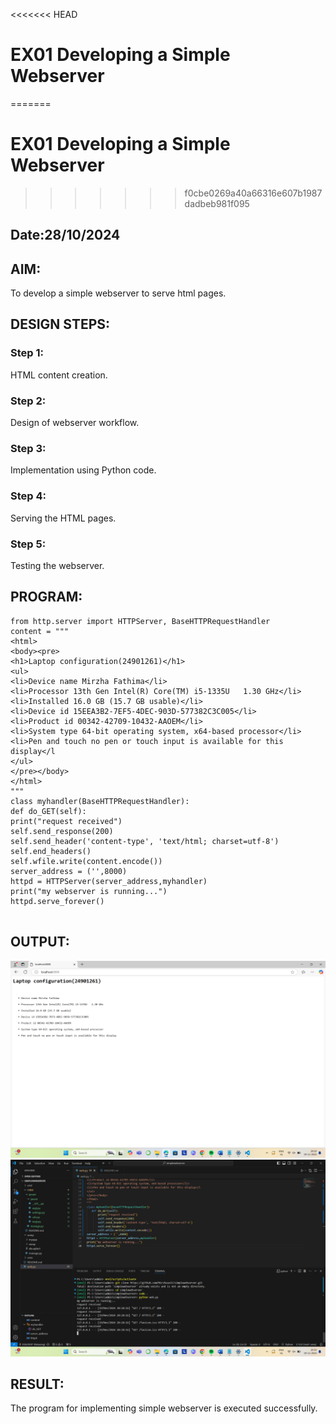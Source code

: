 <<<<<<< HEAD
# EX01 Developing a Simple Webserver

=======

# EX01 Developing a Simple Webserver

>>>>>>> f0cbe0269a40a66316e607b1987dadbeb981f095
## Date:28/10/2024
## AIM:
To develop a simple webserver to serve html pages.

## DESIGN STEPS:
### Step 1: 
HTML content creation.

### Step 2:
Design of webserver workflow.

### Step 3:
Implementation using Python code.

### Step 4:
Serving the HTML pages.

### Step 5:
Testing the webserver.

## PROGRAM:
```
from http.server import HTTPServer, BaseHTTPRequestHandler
content = """
<html>
<body><pre>
<h1>Laptop configuration(24901261)</h1>
<ul>
<li>Device name Mirzha Fathima</li>
<li>Processor 13th Gen Intel(R) Core(TM) i5-1335U   1.30 GHz</li>
<li>Installed 16.0 GB (15.7 GB usable)</li>
<li>Device id 15EEA3B2-7EF5-4DEC-903D-577382C3C005</li>
<li>Product id 00342-42709-10432-AAOEM</li>
<li>System type 64-bit operating system, x64-based processor</li>
<li>Pen and touch no pen or touch input is available for this display</l
</ul>
</pre></body>
</html>
"""
class myhandler(BaseHTTPRequestHandler):
def do_GET(self):
print("request received")
self.send_response(200)
self.send_header('content-type', 'text/html; charset=utf-8')
self.end_headers()
self.wfile.write(content.encode())
server_address = ('',8000)
httpd = HTTPServer(server_address,myhandler)
print("my webserver is running...")
httpd.serve_forever()


```

## OUTPUT:
![alt text](<Screenshot (67).png>)
![alt text](<Screenshot (68).png>)

## RESULT:
The program for implementing simple webserver is executed successfully.
